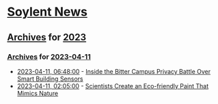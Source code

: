# [Soylent News](../../../README.md)

## [Archives](../../index.md) for [2023](../index.md)

### [Archives](../../index.md) for [2023-04-11](index.md)

* [2023-04-11, 06:48:00](https://soylentnews.org/article.pl?sid=23/04/10/0710207&from=rss) - [Inside the Bitter Campus Privacy Battle Over Smart Building Sensors](https://soylentnews.org/article.pl?sid=23/04/10/0710207&from=rss)
* [2023-04-11, 02:05:00](https://soylentnews.org/article.pl?sid=23/04/10/0443235&from=rss) - [Scientists Create an Eco-friendly Paint That Mimics Nature](https://soylentnews.org/article.pl?sid=23/04/10/0443235&from=rss)
